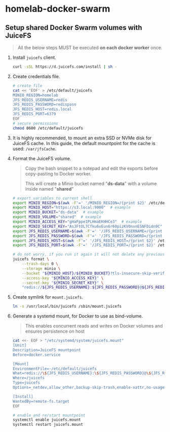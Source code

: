 # homelab-docker-swarm

## Setup shared Docker Swarm volumes with JuiceFS

> All the below steps MUST be executed **on each docker worker** once.

1. Install `juicefs` client.

    ```bash
    curl -sSL https://d.juicefs.com/install | sh -
    ```

2. Create credentials file.

    ```bash
    # create file
    cat << 'EOF' > /etc/default/juicefs
    MINIO_REGION=homelab
    JFS_REDIS_USERNAME=redis
    JFS_REDIS_PASSWORD=redispass
    JFS_REDIS_HOST=redis.local
    JFS_REDIS_PORT=6379
    EOF
    # secure permissions
    chmod 0600 /etc/default/juicefs
    ```

3. It is highly recommended, to mount an extra SSD or NVMe disk for JuiceFS cache. In this guide, the default mountpoint for the cache is used: `/var/jfsCache`.

4. Format the JuiceFS volume.

    > Copy the bash snippet to a notepad and edit the exports before copy-pasting to Docker worker.
    >
    > This will create a Minio bucket named "**ds-data**" with a volume inside named "**shared**"

    ```bash
    # export variables to current shell
    export MINIO_REGION=$(awk -F'=' '/MINIO_REGION=/{print $2}' /etc/default/juicefs)
    export MINIO_HOST="https://s3.local:9000"  # example
    export MINIO_BUCKET="ds-data"  # example
    export MINIO_VOLUME="shared"  # example
    export MINIO_ACCESS_KEY="gHaFppe1PLHmaEKHHCe3"  # example
    export MINIO_SECRET_KEY="AsJFtOL7Cfku6vEun6r60pizKV0nxnESNFDidn9C"  # example
    export JFS_REDIS_USERNAME=$(awk -F'=' '/JFS_REDIS_USERNAME=/{print $2}' /etc/default/juicefs)
    export JFS_REDIS_PASSWORD=$(awk -F'=' '/JFS_REDIS_PASSWORD=/{print $2}' /etc/default/juicefs)
    export JFS_REDIS_HOST=$(awk -F'=' '/JFS_REDIS_HOST=/{print $2}' /etc/default/juicefs)
    export JFS_REDIS_PORT=$(awk -F'=' '/JFS_REDIS_PORT=/{print $2}' /etc/default/juicefs)

    # do not worry, if you run it again it will not delete any previous data if not forced
    juicefs format \
        --trash-days 0 \
        --storage minio \
        --bucket "${MINIO_HOST}/${MINIO_BUCKET}?tls-insecure-skip-verify=true" \
        --access-key "${MINIO_ACCESS_KEY}" \
        --secret-key "${MINIO_SECRET_KEY}" \
        "redis://${JFS_REDIS_USERNAME}:${JFS_REDIS_PASSWORD}@${JFS_REDIS_HOST}:${JFS_REDIS_PORT}/1" "${MINIO_VOLUME}"
    ```

5. Create symlink for `mount.juicefs`.

    ```bash
    ln -s /usr/local/bin/juicefs /sbin/mount.juicefs
    ```

6. Generate a systemd mount, for Docker to use as bind-volume.

    > This enables concurrent reads and writes on Docker volumes and ensures persistence on host

    ```bash
    cat <<- EOF > "/etc/systemd/system/juicefs.mount"
    [Unit]
    Description=JuiceFS mountpoint
    Before=docker.service

    [Mount]
    EnvironmentFile=-/etc/default/juicefs
    What=redis://\${JFS_REDIS_USERNAME}:\${JFS_REDIS_PASSWORD}@\${JFS_REDIS_HOST}:\${JFS_REDIS_PORT}/1
    Where=/juicefs
    Type=juicefs
    Options=_netdev,allow_other,backup-skip-trash,enable-xattr,no-usage-report,writeback

    [Install]
    WantedBy=remote-fs.target
    EOF

    # enable and re/start mountpoint
    systemctl enable juicefs.mount
    systemctl restart juicefs.mount
    ```

